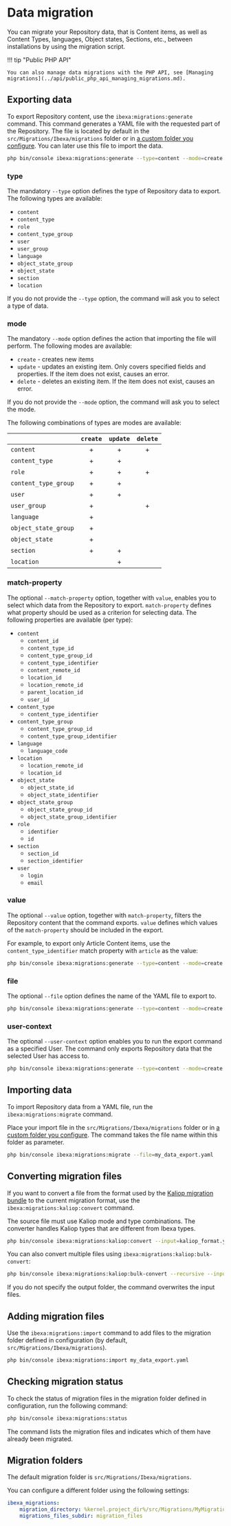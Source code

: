 # Data migration

You can migrate your Repository data, that is Content items, as well as Content Types, languages, Object states, Sections, etc.,
between installations by using the migration script.

!!! tip "Public PHP API"

    You can also manage data migrations with the PHP API, see [Managing migrations](../api/public_php_api_managing_migrations.md).

## Exporting data

To export Repository content, use the `ibexa:migrations:generate` command.
This command generates a YAML file with the requested part of the Repository.
The file is located by default in the `src/Migrations/Ibexa/migrations` folder
or in [a custom folder you configure](#migration-folders).
You can later use this file to import the data.

``` bash
php bin/console ibexa:migrations:generate --type=content --mode=create
```

### type

The mandatory `--type` option defines the type of Repository data to export.
The following types are available:

- `content`
- `content_type`
- `role`
- `content_type_group`
- `user`
- `user_group`
- `language`
- `object_state_group`
- `object_state`
- `section`
- `location`

If you do not provide the `--type` option, the command will ask you to select a type of data.

### mode

The mandatory `--mode` option defines the action that importing the file will perform.
The following modes are available:

- `create` - creates new items
- `update` - updates an existing item. Only covers specified fields and properties. If the item does not exist, causes an error.
- `delete` - deletes an existing item. If the item does not exist, causes an error.

If you do not provide the `--mode` option, the command will ask you to select the mode.

The following combinations of types are modes are available:

||`create`|`update`|`delete`|
|---|:---:|:---:|:---:|
|`content`|+|+|+|
|`content_type`|+|+||
|`role`|+|+|+|
|`content_type_group`|+|+||
|`user`|+|+||
|`user_group`|+||+|
|`language`|+|||
|`object_state_group`|+|||
|`object_state`|+|||
|`section`|+|+||
|`location`||+||

### match-property

The optional `--match-property` option, together with `value`, enables you to select which data from the Repository to export.
`match-property` defines what property should be used as a criterion for selecting data.
The following properties are available (per type):

- `content`
    - `content_id`
    - `content_type_id`
    - `content_type_group_id`
    - `content_type_identifier`
    - `content_remote_id`
    - `location_id`
    - `location_remote_id`
    - `parent_location_id`
    - `user_id`
- `content_type`
    - `content_type_identifier`
- `content_type_group`
    - `content_type_group_id`
    - `content_type_group_identifier`
- `language`
    - `language_code`
- `location`
    - `location_remote_id`
    - `location_id`
- `object_state`
    - `object_state_id`
    - `object_state_identifier`
- `object_state_group`
    - `object_state_group_id`
    - `object_state_group_identifier`
- `role`
    - `identifier`
    - `id`
- `section`
    - `section_id`
    - `section_identifier`
- `user`
    - `login`
    - `email`

### value

The optional `--value` option, together with `match-property`, filters the Repository content that the command exports.
`value` defines which values of the `match-property` should be included in the export.

For example, to export only Article Content items, use the `content_type_identifier` match property with `article` as the value:

``` bash
php bin/console ibexa:migrations:generate --type=content --mode=create --match-property=content_type_identifier --value=article
```

### file

The optional `--file` option defines the name of the YAML file to export to.

``` bash
php bin/console ibexa:migrations:generate --type=content --mode=create --file=my_data_export.yaml
```

### user-context

The optional `--user-context` option enables you to run the export command as a specified User.
The command only exports Repository data that the selected User has access to.

``` bash
php bin/console ibexa:migrations:generate --type=content --mode=create --user-context=jessica_andaya
```

## Importing data

To import Repository data from a YAML file, run the `ibexa:migrations:migrate` command.

Place your import file in the `src/Migrations/Ibexa/migrations` folder
or in [a custom folder you configure](#migration-folders).
The command takes the file name within this folder as parameter.

``` bash
php bin/console ibexa:migrations:migrate --file=my_data_export.yaml
```

## Converting migration files

If you want to convert a file from the format used by the [Kaliop migration bundle](https://github.com/kaliop-uk/ezmigrationbundle)
to the current migration format, use the `ibexa:migrations:kaliop:convert` command.

The source file must use Kaliop mode and type combinations.
The converter handles Kaliop types that are different from Ibexa types.

``` bash
php bin/console ibexa:migrations:kaliop:convert --input=kaliop_format.yaml --output=ibexa_format.yaml
```

You can also convert multiple files using `ibexa:migrations:kaliop:bulk-convert`:

``` bash
php bin/console ibexa:migrations:kaliop:bulk-convert --recursive --input-directory=kaliop_files --output-directory=ibexa_files
```

If you do not specify the output folder, the command overwrites the input files.

## Adding migration files

Use the `ibexa:migrations:import` command to add files to the migration folder defined in configuration
(by default, `src/Migrations/Ibexa/migrations`).

``` bash
php bin/console ibexa:migrations:import my_data_export.yaml
```

## Checking migration status

To check the status of migration files in the migration folder defined in configuration,
run the following command:

``` bash
php bin/console ibexa:migrations:status
```

The command lists the migration files and indicates which of them have already been migrated.

## Migration folders

The default migration folder is `src/Migrations/Ibexa/migrations`.

You can configure a different folder using the following settings:

``` yaml
ibexa_migrations:
    migration_directory: %kernel.project_dir%/src/Migrations/MyMigrations/
    migrations_files_subdir: migration_files
```
